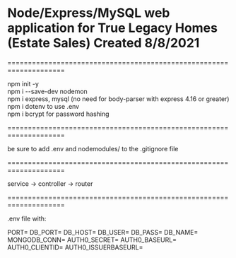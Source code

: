 Node/Express/MySQL web application for True Legacy Homes (Estate Sales)
Created 8/8/2021
====================================================================
====================================================================

npm init -y  
npm i --save-dev nodemon  
npm i express, mysql (no need for body-parser with express 4.16 or greater)  
npm i dotenv to use .env  
npm i bcrypt for password hashing  

====================================================================

be sure to add .env and nodemodules/ to the .gitignore file

====================================================================

service -> controller -> router  

====================================================================

.env file with:

PORT=
DB_PORT=
DB_HOST=
DB_USER=
DB_PASS=
DB_NAME=
MONGODB_CONN=
AUTH0_SECRET=
AUTH0_BASEURL=
AUTH0_CLIENTID=
AUTH0_ISSUERBASEURL=
